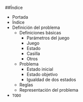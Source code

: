 ##Índice

* Portada
* Índice
* Definición del problema
  * Definiciones básicas
    * Parámetros del juego
    * Juego
    * Estado
    * Casilla
    * Otros
  * Problema
    * Estado inicial
    * Estado objetivo
    * Igualdad de dos estados
  * Reglas
  * Representación del problema
* `TODO`
